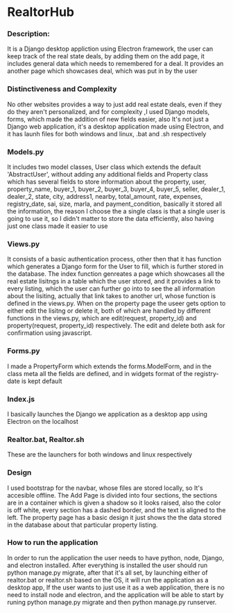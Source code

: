 # RealtorHub
### Description: 
It is a Django desktop appliction using Electron framework, the user can keep track of the real state deals, by adding them on the add page, it includes general data which needs to remembered for a deal. It provides an another page which showcases deal, which was put in by the user

### Distinctiveness and Complexity
No other websites provides a way to just add real estate deals, even if they do they aren't personalized, and for complexity ,I used Django models, forms, which made the addition of new fields easier, also It's not just a Django web application, it's a desktop application made using Electron, and it has launh files for both windows and linux, .bat and .sh respectively

### Models.py
It includes two model classes, User class which extends the default 'AbstractUser', without adding any additional fields and Property class which has several fields to store information about the property, user, property_name, buyer_1, buyer_2, buyer_3, buyer_4, buyer_5, seller, dealer_1, dealer_2, state, city, address1, nearby, total_amount, rate, expenses, registry_date, sai, size, marla, and payment_condition, basically it stored all the information, the reason I choose the a single class is that a single user is going to use it, so I didn't matter to store the data efficiently, also having just one class made it easier to use

### Views.py
It consists of a basic authentication process, other then that it has function which generates a Django form for the User to fill, which is further stored in the database. The index function genreates a page which showcases all the real estate lisitngs in a table which the user stored, and it provides a link to every listing, which the user can further go into to see the all information about the lisiting, actually that link takes to another url, whose function is defined in the views.py. When on the property page the useer gets option to either edit the lisitng or delete it, both of which are handled by different functions in the views.py, which are edit(request, property_id) and property(request, property_id) respectively. The edit and delete both ask for confirmation using javascript.

### Forms.py
I made a PropertyForm which extends the forms.ModelForm, and in the class meta all the fields are defined, and in widgets format of the registry-date is kept default

### Index.js
I basically launches the Django we application as a desktop app using Electron on the localhost

### Realtor.bat, Realtor.sh
These are the launchers for both windows and linux respectively

### Design 
I used bootstrap for the navbar, whose files are stored locally, so It's accesible offline. The Add Page is divided into four sections, the sections are in a container which is given a shadow so it looks raised, also the color is off white, every section has a dashed border, and the text is aligned to the left. The property page has a basic design it just shows the the data stored in the database about that particular property listing.

### How to run the application
In order to run the application the user needs to have python, node, Django, and electron installed. After everything is installed the user should run python manage.py migrate, after that it's all set, by launching either of realtor.bat or realtor.sh based on the OS, it will run the application as a desktop app, If the user wants to just use it as a web application, there is no need to install node and electron, and the application will be able to start by runing python manage.py migrate and then python manage.py runserver.